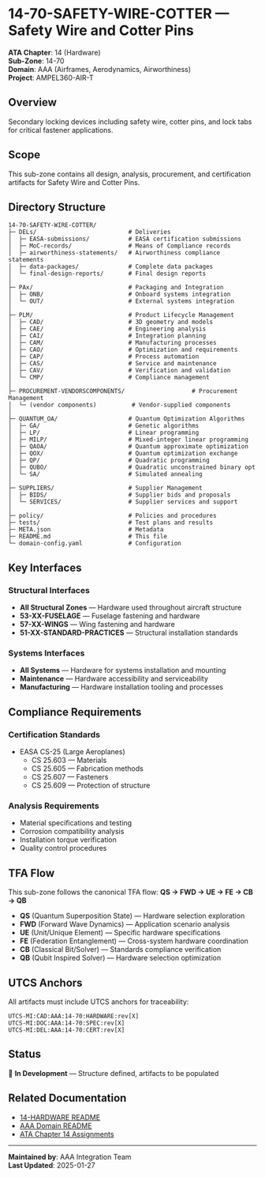 # 14-70-SAFETY-WIRE-COTTER — Safety Wire and Cotter Pins

**ATA Chapter**: 14 (Hardware)  
**Sub-Zone**: 14-70  
**Domain**: AAA (Airframes, Aerodynamics, Airworthiness)  
**Project**: AMPEL360-AIR-T

## Overview

Secondary locking devices including safety wire, cotter pins, and lock tabs for critical fastener applications.

## Scope

This sub-zone contains all design, analysis, procurement, and certification artifacts for Safety Wire and Cotter Pins.

## Directory Structure

```
14-70-SAFETY-WIRE-COTTER/
├─ DELs/                          # Deliveries
│  ├─ EASA-submissions/           # EASA certification submissions
│  ├─ MoC-records/                # Means of Compliance records
│  ├─ airworthiness-statements/   # Airworthiness compliance statements
│  ├─ data-packages/              # Complete data packages
│  └─ final-design-reports/       # Final design reports
│
├─ PAx/                           # Packaging and Integration
│  ├─ ONB/                        # Onboard systems integration
│  └─ OUT/                        # External systems integration
│
├─ PLM/                           # Product Lifecycle Management
│  ├─ CAD/                        # 3D geometry and models
│  ├─ CAE/                        # Engineering analysis
│  ├─ CAI/                        # Integration planning
│  ├─ CAM/                        # Manufacturing processes
│  ├─ CAO/                        # Optimization and requirements
│  ├─ CAP/                        # Process automation
│  ├─ CAS/                        # Service and maintenance
│  ├─ CAV/                        # Verification and validation
│  └─ CMP/                        # Compliance management
│
├─ PROCUREMENT-VENDORSCOMPONENTS/                   # Procurement Management
│  └─ (vendor components)          # Vendor-supplied components
│
├─ QUANTUM_OA/                    # Quantum Optimization Algorithms
│  ├─ GA/                         # Genetic algorithms
│  ├─ LP/                         # Linear programming
│  ├─ MILP/                       # Mixed-integer linear programming
│  ├─ QAOA/                       # Quantum approximate optimization
│  ├─ QOX/                        # Quantum optimization exchange
│  ├─ QP/                         # Quadratic programming
│  ├─ QUBO/                       # Quadratic unconstrained binary opt
│  └─ SA/                         # Simulated annealing
│
├─ SUPPLIERS/                     # Supplier Management
│  ├─ BIDS/                       # Supplier bids and proposals
│  └─ SERVICES/                   # Supplier services and support
│
├─ policy/                        # Policies and procedures
├─ tests/                         # Test plans and results
├─ META.json                      # Metadata
├─ README.md                      # This file
└─ domain-config.yaml             # Configuration
```

## Key Interfaces

### Structural Interfaces
- **All Structural Zones** — Hardware used throughout aircraft structure
- **53-XX-FUSELAGE** — Fuselage fastening and hardware
- **57-XX-WINGS** — Wing fastening and hardware
- **51-XX-STANDARD-PRACTICES** — Structural installation standards

### Systems Interfaces
- **All Systems** — Hardware for systems installation and mounting
- **Maintenance** — Hardware accessibility and serviceability
- **Manufacturing** — Hardware installation tooling and processes

## Compliance Requirements

### Certification Standards
- EASA CS-25 (Large Aeroplanes)
  - CS 25.603 — Materials
  - CS 25.605 — Fabrication methods
  - CS 25.607 — Fasteners
  - CS 25.609 — Protection of structure

### Analysis Requirements
- Material specifications and testing
- Corrosion compatibility analysis
- Installation torque verification
- Quality control procedures

## TFA Flow

This sub-zone follows the canonical TFA flow:
**QS → FWD → UE → FE → CB → QB**

- **QS** (Quantum Superposition State) — Hardware selection exploration
- **FWD** (Forward Wave Dynamics) — Application scenario analysis
- **UE** (Unit/Unique Element) — Specific hardware specifications
- **FE** (Federation Entanglement) — Cross-system hardware coordination
- **CB** (Classical Bit/Solver) — Standards compliance verification
- **QB** (Qubit Inspired Solver) — Hardware selection optimization

## UTCS Anchors

All artifacts must include UTCS anchors for traceability:
```
UTCS-MI:CAD:AAA:14-70:HARDWARE:rev[X]
UTCS-MI:DOC:AAA:14-70:SPEC:rev[X]
UTCS-MI:DEL:AAA:14-70:CERT:rev[X]
```

## Status

🚧 **In Development** — Structure defined, artifacts to be populated

## Related Documentation

- [14-HARDWARE README](../README.md)
- [AAA Domain README](../../../README.md)
- [ATA Chapter 14 Assignments](../../../../../1-DIMENSIONS/CANONICAL-TAXONOMY/ata-chapters.csv)

---

**Maintained by**: AAA Integration Team  
**Last Updated**: 2025-01-27
